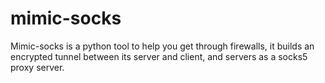 # mimic-socks
Mimic-socks is a python tool to help you get through firewalls, it builds an encrypted tunnel between its server and client, and servers as a socks5 proxy server.
